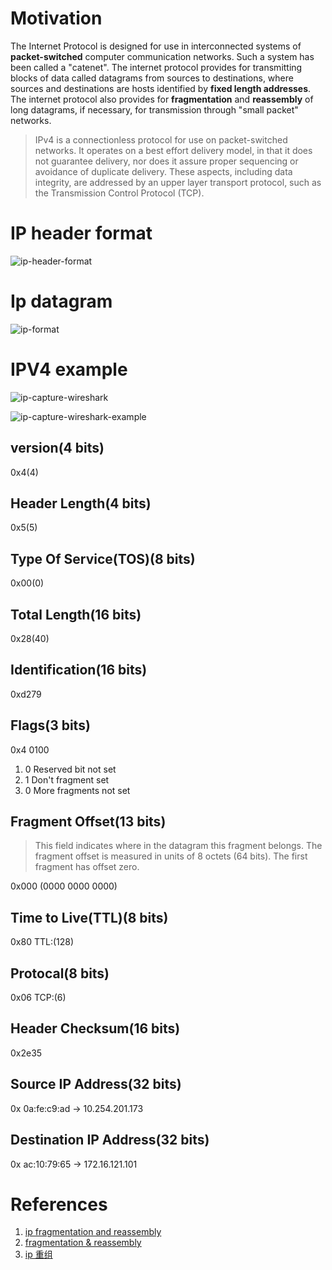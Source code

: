 
# Motivation

  The Internet Protocol is designed for use in interconnected systems of **packet-switched** computer communication networks.  Such a system has been called a "catenet".  The internet protocol provides for transmitting blocks of data called datagrams from sources to destinations, where sources and destinations are hosts identified by **fixed length addresses**.  The internet protocol also provides for **fragmentation** and **reassembly** of long datagrams, if necessary, for transmission through "small packet" networks.
> IPv4 is a connectionless protocol for use on packet-switched networks. It operates on a best effort delivery model, in that it does not guarantee delivery, nor does it assure proper sequencing or avoidance of duplicate delivery. These aspects, including data integrity, are addressed by an upper layer transport protocol, such as the Transmission Control Protocol (TCP).

# IP header format

  ![ip-header-format](https://github.com/stardustman/pictures/raw/main/img/ip-header-format.png)

# Ip datagram

![ip-format](https://github.com/stardustman/pictures/raw/main/img/ip-format.png)

# IPV4 example

![ip-capture-wireshark](https://github.com/stardustman/pictures/raw/main/img/ip-capture-wireshark.jpg)

![ip-capture-wireshark-example](https://github.com/stardustman/pictures/raw/main/img/ip-capture-wireshark-example.png)

## version(4 bits)

0x4(4)

## Header Length(4 bits)

0x5(5)

## Type Of Service(TOS)(8 bits)

0x00(0)

## Total Length(16 bits)

0x28(40)

## Identification(16 bits)

0xd279

## Flags(3 bits)

0x4 0100

1. 0 Reserved bit not set
2. 1 Don't fragment set
3. 0 More fragments not set

## Fragment Offset(13 bits)

> This field indicates where in the datagram this fragment belongs.
> The fragment offset is measured in units of 8 octets (64 bits). The
first fragment has offset zero.

0x000 (0000 0000 0000)

## Time to Live(TTL)(8 bits)

0x80 TTL:(128)

## Protocal(8 bits)

0x06 TCP:(6)

## Header Checksum(16 bits)

0x2e35

## Source IP Address(32 bits)

0x 0a:fe:c9:ad -> 10.254.201.173

## Destination IP Address(32 bits)

0x ac:10:79:65 -> 172.16.121.101

# References

1. [ip fragmentation and reassembly](http://user.it.uu.se/~rmg/teaching/IP.pdf)
2. [fragmentation & reassembly](https://en.m.wikipedia.org/wiki/IPv4#Fragmentation_and_reassembly)
3. [ip 重组](https://mp.weixin.qq.com/s/ifZk5Ox9cnixq1ZxgwFBSw)
